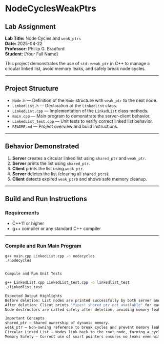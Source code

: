 # NodeCyclesWeakPtrs

## Lab Assignment
**Lab Title:** Node Cycles and `weak_ptrs`  
**Date:** 2025-04-22  
**Professor:** Phillip G. Bradford  
**Student:** [Your Full Name]

This project demonstrates the use of `std::weak_ptr` in C++ to manage a circular linked list, avoid memory leaks, and safely break node cycles.

---

## Project Structure
- `Node.h` — Definition of the `Node` structure with `weak_ptr` to the next node.
- `LinkedList.h` — Declaration of the `LinkedList` class.
- `LinkedList.cpp` — Implementation of the `LinkedList` class methods.
- `main.cpp` — Main program to demonstrate the server-client behavior.
- `LinkedList_test.cpp` — Unit tests to verify correct linked list behavior.
- `README.md` — Project overview and build instructions.

---

## Behavior Demonstrated
1. **Server** creates a circular linked list using `shared_ptr` and `weak_ptr`.
2. **Server** prints the list using `shared_ptr`.
3. **Client** prints the list using `weak_ptr`.
4. **Server** deletes the list (clearing all `shared_ptr`s).
5. **Client** detects expired `weak_ptr`s and shows safe memory cleanup.

---

## Build and Run Instructions

### Requirements
- C++11 or higher
- g++ compiler or any standard C++ compiler

---

### Compile and Run Main Program
```bash
g++ main.cpp LinkedList.cpp -o nodecycles
./nodecycles


Compile and Run Unit Tests

g++ LinkedList.cpp LinkedList_test.cpp -o linkedlist_test
./linkedlist_test

Expected Output Highlights
Before deletion: List nodes are printed successfully by both server and client.
After deletion: Client prints "Yipes! shared_ptr not available" for each node.
Node destructors are called safely after deletion, avoiding memory leaks.

Important Concepts
shared_ptr — Shared ownership of dynamic memory.
weak_ptr — Non-owning reference to break cycles and prevent memory leaks.
Circular Linked List — Nodes link back to the root node, forming a cycle.
Memory Safety — Correct use of smart pointers ensures no leaks even with cycles.

